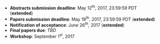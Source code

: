 - **Abstracts submission deadline**: May 12<sup>th</sup>, 2017, 23:59:59 PDT (**extended**)
- **Papers submission deadline**: May 19<sup>th</sup>, 2017, 23:59:59 PDT (**extended**)
- **Notification of acceptance**: June 26<sup>th</sup>, 2017 (**extended**)
- **Final papers due**: *TBD*
- **Workshop**: September 1<sup>st</sup>, 2017
